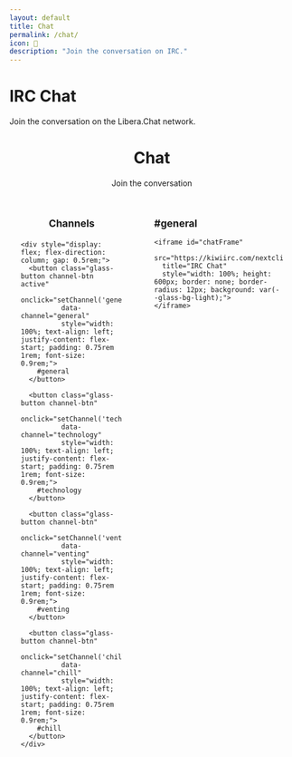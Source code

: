 ```yaml
---
layout: default
title: Chat
permalink: /chat/
icon: 💬
description: "Join the conversation on IRC."
---
```

<div class="main-content glass-container">
<div class="page-header">
    <h1>IRC Chat</h1>
    <p>Join the conversation on the Libera.Chat network.</p>
</div>

<div class="glass-card" style="margin-bottom: 2rem;">
  <header class="page-header" style="margin-bottom: 0; text-align: center;">
    <h1>Chat</h1>
    <p>Join the conversation</p>
  </header>
</div>

<!-- Chat Layout with Sidebar -->
<div style="display: flex; gap: 1rem; min-height: 700px; max-width: 100%;">
  <!-- Left Sidebar - Channel Buttons -->
  <div class="glass-card" style="width: 180px; flex-shrink: 0; padding: 1.25rem;">
    <h3 style="margin: 0 0 1.25rem 0; color: var(--theme-text); text-align: center; font-size: 1.1rem;">Channels</h3>
    
    <div style="display: flex; flex-direction: column; gap: 0.5rem;">
      <button class="glass-button channel-btn active" 
              onclick="setChannel('general')" 
              data-channel="general"
              style="width: 100%; text-align: left; justify-content: flex-start; padding: 0.75rem 1rem; font-size: 0.9rem;">
        #general
      </button>
      
      <button class="glass-button channel-btn" 
              onclick="setChannel('technology')" 
              data-channel="technology"
              style="width: 100%; text-align: left; justify-content: flex-start; padding: 0.75rem 1rem; font-size: 0.9rem;">
        #technology
      </button>
      
      <button class="glass-button channel-btn" 
              onclick="setChannel('venting')" 
              data-channel="venting"
              style="width: 100%; text-align: left; justify-content: flex-start; padding: 0.75rem 1rem; font-size: 0.9rem;">
        #venting
      </button>
      
      <button class="glass-button channel-btn" 
              onclick="setChannel('chill')" 
              data-channel="chill"
              style="width: 100%; text-align: left; justify-content: flex-start; padding: 0.75rem 1rem; font-size: 0.9rem;">
        #chill
      </button>
    </div>
  </div>
  
  <!-- Right Side - Chat Embed -->
  <div class="glass-card" style="flex-grow: 1; padding: 1.25rem; min-width: 0;">
    <h3 style="margin: 0 0 1rem 0; color: var(--theme-text); font-size: 1.1rem;">#general</h3>
    
    <iframe id="chatFrame"
      src="https://kiwiirc.com/nextclient/#irc://irc.libera.chat/#general"
      title="IRC Chat"
      style="width: 100%; height: 600px; border: none; border-radius: 12px; background: var(--glass-bg-light);">
    </iframe>
  </div>
</div>

<!-- Loading Overlay -->
<div id="chat-loading-overlay" style="display:none; position:fixed; top:0; left:0; width:100vw; height:100vh; background:rgba(20,20,30,0.55); z-index:9999; align-items:center; justify-content:center;">
  <div style="background:rgba(40,40,60,0.95); color:#fff; padding:2rem 2.5rem; border-radius:18px; box-shadow:0 4px 32px #0008; font-size:1.3rem; font-weight:500; letter-spacing:0.02em; display:flex; flex-direction:column; align-items:center;">
    <span style="margin-bottom:1rem; font-size:2.2rem;">💬</span>
    Loading chat channel...
  </div>
</div>
</div>

<style>
  .channel-btn {
    transition: all 0.3s ease;
    border: 1px solid var(--glass-border-light);
  }
  
  .channel-btn:hover {
    transform: translateX(5px);
    border-color: var(--theme-accent);
  }
  
  .channel-btn.active {
    background-color: var(--theme-accent);
    border-color: var(--theme-accent);
    color: var(--text-white);
  }
  
  .channel-btn.active:hover {
    background-color: var(--theme-accent);
    transform: translateX(5px);
  }
  
  /* Responsive adjustments for chat layout */
  @media (max-width: 768px) {
    .main-content > div:last-child {
      flex-direction: column;
    }
    
    .main-content > div:last-child > div:first-child {
      width: 100%;
      margin-bottom: 1rem;
    }
    
    .main-content > div:last-child > div:first-child > div {
      flex-direction: row;
      flex-wrap: wrap;
      gap: 0.5rem;
    }
    
    .main-content > div:last-child > div:first-child .glass-button {
      width: auto;
      flex: 1;
      min-width: 120px;
    }
  }
</style>

<script src="{{ "/assets/js/irc-themer.js" | relative_url }}" defer></script>
<script>
  function setChannel(channelName) {
    // Show loading overlay
    document.getElementById('chat-loading-overlay').style.display = 'flex';
    // The irc-themer.js script will handle the URL creation
    if (window.updateIrcTheme) {
      window.updateIrcTheme(channelName);
    } else {
      const iframe = document.getElementById('chatFrame');
      const server = 'irc.libera.chat';
      iframe.src = `https://kiwiirc.com/nextclient/#irc://${server}/#${channelName}`;
    }
    // Update active button
    document.querySelectorAll('.channel-btn').forEach(btn => {
      btn.classList.remove('active');
    });
    const newActiveButton = document.querySelector(`[data-channel="${channelName}"]`);
    if (newActiveButton) {
      newActiveButton.classList.add('active');
    }
    // Update channel title
    const titleElement = document.querySelector('.glass-card:last-child h3');
    if (titleElement) {
      titleElement.textContent = `#${channelName}`;
    }
  }
  // Hide loading overlay when iframe loads
  document.addEventListener('DOMContentLoaded', function() {
    var chatFrame = document.getElementById('chatFrame');
    var overlay = document.getElementById('chat-loading-overlay');
    if (chatFrame && overlay) {
      chatFrame.addEventListener('load', function() {
        overlay.style.display = 'none';
      });
    }
  });
</script> 